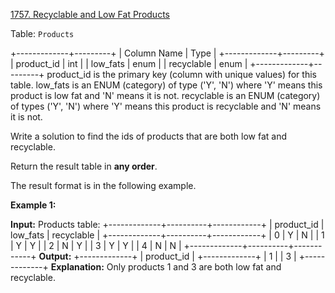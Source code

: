 [1757. Recyclable and Low Fat Products](https://leetcode.com/problems/recyclable-and-low-fat-products/)

Table: `Products`

+-------------+---------+
| Column Name | Type |
+-------------+---------+
| product_id | int |
| low_fats | enum |
| recyclable | enum |
+-------------+---------+
product_id is the primary key (column with unique values) for this table.
low_fats is an ENUM (category) of type ('Y', 'N') where 'Y' means this product is low fat and 'N' means it is not.
recyclable is an ENUM (category) of types ('Y', 'N') where 'Y' means this product is recyclable and 'N' means it is not.

Write a solution to find the ids of products that are both low fat and recyclable.

Return the result table in **any order**.

The result format is in the following example.

**Example 1:**

**Input:**
Products table:
+-------------+----------+------------+
| product_id | low_fats | recyclable |
+-------------+----------+------------+
| 0 | Y | N |
| 1 | Y | Y |
| 2 | N | Y |
| 3 | Y | Y |
| 4 | N | N |
+-------------+----------+------------+
**Output:**
+-------------+
| product_id |
+-------------+
| 1 |
| 3 |
+-------------+
**Explanation:** Only products 1 and 3 are both low fat and recyclable.
